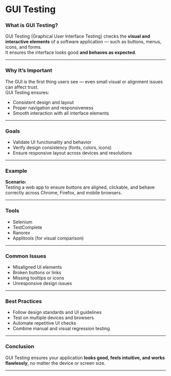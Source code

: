 # GUI Testing

### What is GUI Testing?
GUI Testing (Graphical User Interface Testing) checks the **visual and interactive elements** of a software application — such as buttons, menus, icons, and forms.  
It ensures the interface looks good **and behaves as expected**.

---

### Why It’s Important
The GUI is the first thing users see — even small visual or alignment issues can affect trust.  
GUI Testing ensures:
- Consistent design and layout  
- Proper navigation and responsiveness  
- Smooth interaction with all interface elements  

---

### Goals
- Validate UI functionality and behavior  
- Verify design consistency (fonts, colors, icons)  
- Ensure responsive layout across devices and resolutions  

---

### Example
**Scenario:**  
Testing a web app to ensure buttons are aligned, clickable, and behave correctly across Chrome, Firefox, and mobile browsers.

---

### Tools
- Selenium  
- TestComplete  
- Ranorex  
- Applitools (for visual comparison)  

---

### Common Issues
- Misaligned UI elements  
- Broken buttons or links  
- Missing tooltips or icons  
- Unresponsive design issues  

---

### Best Practices
- Follow design standards and UI guidelines  
- Test on multiple devices and browsers  
- Automate repetitive UI checks  
- Combine manual and visual regression testing  

---

### Conclusion
GUI Testing ensures your application **looks good, feels intuitive, and works flawlessly**, no matter the device or screen size.

---
